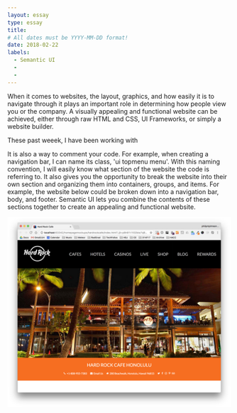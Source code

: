 ```yaml
---
layout: essay
type: essay
title:  
# All dates must be YYYY-MM-DD format!
date: 2018-02-22
labels:
  - Semantic UI
  - 
  -
---
```


When it comes to websites, the layout, graphics, and how easily it is to navigate through it plays an important role in determining how people view you or the company. A visually appealing and functional website can be achieved, either through raw HTML and CSS, UI Frameworks, or simply a website builder.

These past weeek, I have been working with  

It is also a way to comment your code. For example, when creating a navigation bar, I can name its class, 'ui topmenu menu'. With this naming convention, I will easily know what section of the website the code is referring to. It also gives you the opportunity to break the website into their own section and organizing them into containers, groups, and items. For example, the website below could be broken down into a navigation bar, body, and footer. Semantic UI lets you combine the contents of these sections together to create an appealing and functional website. 

<img class="ui large centered image" src="../images/wod-1-hardrock.png"> 